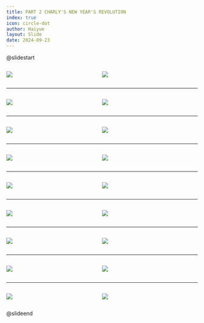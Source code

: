 ```yaml
---
title: PART 2 CHARLY'S NEW YEAR'S REVOLUTION
index: true
icon: circle-dot
author: Haiyue
layout: Slide
date: 2024-09-23
---
```

 
@slidestart

<div style="display:flex">
<div style="flex:1">

![](/reading/english/Level-R/PART%202%20CHARLY'S%20NEW%20YEAR'S%20REVOLUTION/001.webp)
</div>
<div style="flex:1">

![](/reading/english/Level-R/PART%202%20CHARLY'S%20NEW%20YEAR'S%20REVOLUTION/002.webp)
</div>
</div>

---

<div style="display:flex">
<div style="flex:1">

![](/reading/english/Level-R/PART%202%20CHARLY'S%20NEW%20YEAR'S%20REVOLUTION/003.webp)
</div>
<div style="flex:1">

![](/reading/english/Level-R/PART%202%20CHARLY'S%20NEW%20YEAR'S%20REVOLUTION/004.webp)
</div>
</div>

---

<div style="display:flex">
<div style="flex:1">

![](/reading/english/Level-R/PART%202%20CHARLY'S%20NEW%20YEAR'S%20REVOLUTION/005.webp)
</div>
<div style="flex:1">

![](/reading/english/Level-R/PART%202%20CHARLY'S%20NEW%20YEAR'S%20REVOLUTION/006.webp)
</div>
</div>

---

<div style="display:flex">
<div style="flex:1">

![](/reading/english/Level-R/PART%202%20CHARLY'S%20NEW%20YEAR'S%20REVOLUTION/007.webp)
</div>
<div style="flex:1">

![](/reading/english/Level-R/PART%202%20CHARLY'S%20NEW%20YEAR'S%20REVOLUTION/008.webp)
</div>
</div>

---

<div style="display:flex">
<div style="flex:1">

![](/reading/english/Level-R/PART%202%20CHARLY'S%20NEW%20YEAR'S%20REVOLUTION/009.webp)
</div>
<div style="flex:1">

![](/reading/english/Level-R/PART%202%20CHARLY'S%20NEW%20YEAR'S%20REVOLUTION/010.webp)
</div>
</div>

---

<div style="display:flex">
<div style="flex:1">

![](/reading/english/Level-R/PART%202%20CHARLY'S%20NEW%20YEAR'S%20REVOLUTION/011.webp)
</div>
<div style="flex:1">

![](/reading/english/Level-R/PART%202%20CHARLY'S%20NEW%20YEAR'S%20REVOLUTION/012.webp)
</div>
</div>

---

<div style="display:flex">
<div style="flex:1">

![](/reading/english/Level-R/PART%202%20CHARLY'S%20NEW%20YEAR'S%20REVOLUTION/013.webp)
</div>
<div style="flex:1">

![](/reading/english/Level-R/PART%202%20CHARLY'S%20NEW%20YEAR'S%20REVOLUTION/014.webp)
</div>
</div>

---

<div style="display:flex">
<div style="flex:1">

![](/reading/english/Level-R/PART%202%20CHARLY'S%20NEW%20YEAR'S%20REVOLUTION/015.webp)
</div>
<div style="flex:1">

![](/reading/english/Level-R/PART%202%20CHARLY'S%20NEW%20YEAR'S%20REVOLUTION/016.webp)
</div>
</div>

---

<div style="display:flex">
<div style="flex:1">

![](/reading/english/Level-R/PART%202%20CHARLY'S%20NEW%20YEAR'S%20REVOLUTION/017.webp)
</div>
<div style="flex:1">

![](/reading/english/Level-R/PART%202%20CHARLY'S%20NEW%20YEAR'S%20REVOLUTION/018.webp)
</div>
</div>

@slideend